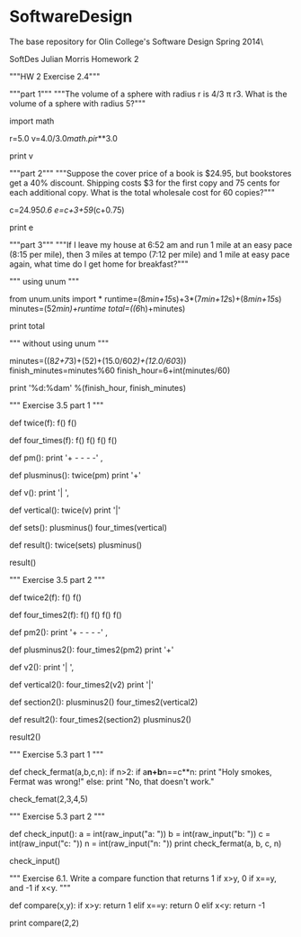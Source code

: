 SoftwareDesign
==============

The base repository for Olin College's Software Design Spring 2014\

SoftDes
Julian Morris
Homework 2 


"""HW 2 Exercise 2.4"""

"""part 1"""
"""The volume of a sphere with radius r is 4/3 π r3.
What is the volume of a sphere with radius 5?"""

import math

r=5.0
v=4.0/3.0*math.pi*r**3.0

print v

"""part 2"""
"""Suppose the cover price of a book is $24.95, 
but bookstores get a 40% discount. 
Shipping costs $3 for the first copy and 75 cents for each additional copy. 
What is the total wholesale cost for 60 copies?"""

c=24.95*0.6
e=c+3+59*(c+0.75)

print e

"""part 3"""
"""If I leave my house at 6:52 am and 
run 1 mile at an easy pace (8:15 per mile), 
then 3 miles at tempo (7:12 per mile) and 1 mile at easy pace again,
what time do I get home for breakfast?"""

"""
using unum
"""

from unum.units import *
runtime=(8*min+15*s)+3*(7*min+12*s)+(8*min+15*s)
minutes=(52*min)+runtime
total=((6*h)+minutes)

print total

"""
without using unum
"""

minutes=((8*2+7*3)+(52)+(15.0/60*2)+(12.0/60*3))
finish_minutes=minutes%60
finish_hour=6+int(minutes/60)

print '%d:%dam' %(finish_hour, finish_minutes)


"""
Exercise 3.5 part 1
"""

def twice(f):
    f()
    f()
    
def four_times(f):
    f()
    f()
    f()
    f()
    
def pm():
    print '+ - - - -' ,
    
def plusminus():
    twice(pm)
    print '+'

def v():
    print '|        ', 

def vertical():
    twice(v)
    print '|'
    
def sets():
    plusminus()
    four_times(vertical)

def result():
    twice(sets)
    plusminus()

result()


"""
Exercise 3.5 part 2
"""

def twice2(f):
    f()
    f()
    
def four_times2(f):
    f()
    f()
    f()
    f()
    
def pm2():
    print '+ - - - -' ,
    
def plusminus2():
    four_times2(pm2)
    print '+'

def v2():
    print '|        ', 

def vertical2():
    four_times2(v2)
    print '|'

def section2():
    plusminus2()
    four_times2(vertical2)

def result2():
    four_times2(section2)
    plusminus2()
    
result2()

"""
Exercise 5.3 part 1
"""


def check_fermat(a,b,c,n):
    if n>2:
        if a**n+b**n==c**n:
            print "Holy smokes, Fermat was wrong!"
        else:
            print "No, that doesn't work."
        
check_femat(2,3,4,5)

"""
Exercise 5.3 part 2
"""
    
def check_input():
    a = int(raw_input("a: "))
    b = int(raw_input("b: "))
    c = int(raw_input("c: "))
    n = int(raw_input("n: "))
    print check_fermat(a, b, c, n)
    

check_input()

"""
Exercise 6.1. Write a compare function that returns 1 if x>y,
 0 if x==y, and -1 if x<y.
"""

def compare(x,y):
    if x>y:
        return 1
    elif x==y:
        return 0
    elif x<y:
        return -1
    
print compare(2,2)
